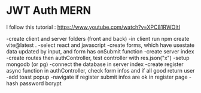 # JWT Auth MERN

I follow this tutorial : https://www.youtube.com/watch?v=XPC81RWOItI

-create client and server folders (front and back)
-in client run npm create vite@latest .
-select react and javascript
-create forms, which have usestate data updated by input, and form has onSubmit function
-create server index
-create routes then authController, test controller with res.json("x")
-setup mongodb (or pg)
-connect the database in server index
-create register async function in authController, check form infos and if all good return user
-add toast popup
-navigate if register submit infos are ok in register page
-hash password bcrypt
